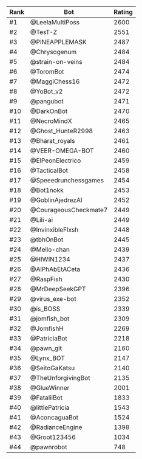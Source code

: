 Rank|Bot|Rating
---|---|---
#1|@LeelaMultiPoss|2600
#2|@TesT-Z|2551
#3|@PINEAPPLEMASK|2487
#4|@Chrysogenum|2484
#5|@strain-on-veins|2484
#6|@ToromBot|2474
#7|@MaggiChess16|2472
#8|@YoBot_v2|2472
#9|@pangubot|2471
#10|@DarkOnBot|2470
#11|@NecroMindX|2465
#12|@Ghost_HunteR2998|2463
#13|@Bharat_royals|2461
#14|@VEER-OMEGA-BOT|2460
#15|@ElPeonElectrico|2459
#16|@TacticalBot|2458
#17|@Speeedrunchessgames|2454
#18|@Bot1nokk|2453
#19|@GoblinAjedrezAI|2452
#20|@CourageousCheckmate7|2449
#21|@Lili-ai|2449
#22|@InvinxibleFlxsh|2448
#23|@tbhOnBot|2445
#24|@Mello-chan|2439
#25|@HIWIN1234|2437
#26|@AlPhAbEtACeta|2436
#27|@RaspFish|2430
#28|@MrDeepSeekGPT|2396
#29|@virus_exe-bot|2352
#30|@is_BOSS|2339
#31|@jomfish_bot|2309
#32|@JomfishH|2269
#33|@PatriciaBot|2218
#34|@pawn_git|2160
#35|@Lynx_BOT|2147
#36|@SeitoGaKatsu|2140
#37|@TheUnforgivingBot|2135
#38|@GlueWinner|2001
#39|@FataliiBot|1833
#40|@littlePatricia|1543
#41|@AconcaguaBot|1524
#42|@RadianceEngine|1398
#43|@Groot123456|1034
#44|@pawnrobot|748
